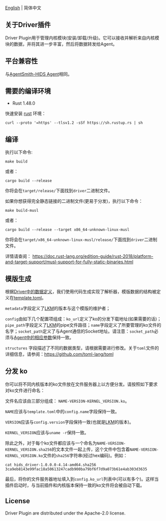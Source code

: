 [English](README.md) | 简体中文
## 关于Driver插件
Driver Plugin用于管理内核模块(安装/卸载/升级)。它可以接收并解析来自内核模块的数据，并将其进一步丰富，然后将数据转发给Agent。


## 平台兼容性
与[AgentSmith-HIDS Agent](../README-zh_CN.md#平台兼容性)相同。

## 需要的编译环境
* Rust 1.48.0

快速安装 [rust](https://www.rust-lang.org/tools/install) 环境：
```
curl --proto '=https' --tlsv1.2 -sSf https://sh.rustup.rs | sh
```

## 编译
执行以下命令:
```
make build
```
或者：
```
cargo build --release
```
你将会在`target/release/`下面找到`driver`二进制文件。

如果你想获得完全静态链接的二进制文件(更易于分发)，执行以下命令：
```
make build-musl
```
或者：
```
cargo build --release --target x86_64-unknown-linux-musl
```
你将会在`target/x86_64-unknown-linux-musl/release/`下面找到`driver`二进制文件。

详情请查阅：
https://doc.rust-lang.org/edition-guide/rust-2018/platform-and-target-support/musl-support-for-fully-static-binaries.html

## 模版生成
根据[Driver中的数据定义](../../driver)，我们使用代码生成实现了解析器，模版数据的结构被定义在[template.toml](template.toml)。

`metadata`字段定义了[LKM](../../driver)的版本与这个模版的维护者；

`config`由如下几个配置项组成：`ko_url`定义了ko的分发下载地址(如果需要的话)；`pipe_path`字段定义了[LKM](../../driver)的pipe文件路径；`name`字段定义了所要管理的ko文件的名字；`socket_path`定义了与Agent通信的Socket地址。请注意：`socket_path`必须与[Agent中的相应参数](../README-zh_CN.md#参数和选项)保持一致。


`structures` 字段描述了不同的数据类型，请根据需要进行修改。关于`toml`文件的详细信息，请参阅：https://github.com/toml-lang/toml

## 分发 ko
你可以将不同内核版本的ko文件放在文件服务器上以方便分发。请按照如下要求对ko文件进行命名：

文件名应该由三部分组成： `NAME-VERSION-KERNEL_VERSION.ko`。

`NAME`应该与`template.toml`中的`config.name`字段保持一致。

`VERSION`应该与`config.version`字段保持一致(也就是[LKM](../../driver)的版本)。

`KERNEL_VERSION`应该与`uname -r`保持一致。

除此之外，对于每个ko文件都应该与一个命名为`NAME-VERSION-KERNEL_VERSION.sha256`的文本文件一起上传，这个文件中包含着`NAME-VERSION-KERNEL_VERSION.ko`文件的`sha256`字符串(经过hex编码)。例如：
```
cat hids_driver-1.0.0.0-4.14-amd64.sha256
3ca9eb8143e99fac18a50613247cadb900ba79bf6f7d9a073b61e4ab303d3635
```
最后，将你的文件服务器地址填入到`config.ko_url`列表中(可以有多个)。这样当插件启动时，与当前插件和内核版本保持一致的ko文件将会被自动下载。

## License
Driver Plugin are distributed under the Apache-2.0 license.
